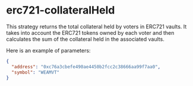 # erc721-collateralHeld

This strategy returns the total collateral held by voters in ERC721 vaults. It takes into account the ERC721 tokens owned by each voter and then calculates the sum of the collateral held in the associated vaults.

Here is an example of parameters:

```json
{
  "address": "0xc76a3cbefe490ae4450b2fcc2c38666aa99f7aa0",
  "symbol": "WEAMVT"
}
```
